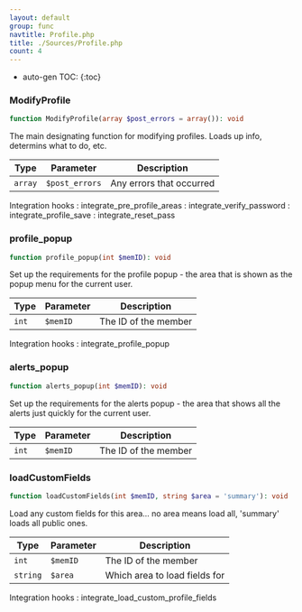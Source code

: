 ```yaml
---
layout: default
group: func
navtitle: Profile.php
title: ./Sources/Profile.php
count: 4
---
```

* auto-gen TOC:
{:toc}
### ModifyProfile

```php
function ModifyProfile(array $post_errors = array()): void
```
The main designating function for modifying profiles. Loads up info, determins what to do, etc.



Type|Parameter|Description
---|---|---
`array`|`$post_errors`|Any errors that occurred

Integration hooks
: integrate_pre_profile_areas
: integrate_verify_password
: integrate_profile_save
: integrate_reset_pass

### profile_popup

```php
function profile_popup(int $memID): void
```
Set up the requirements for the profile popup - the area that is shown as the popup menu for the current user.



Type|Parameter|Description
---|---|---
`int`|`$memID`|The ID of the member

Integration hooks
: integrate_profile_popup

### alerts_popup

```php
function alerts_popup(int $memID): void
```
Set up the requirements for the alerts popup - the area that shows all the alerts just quickly for the current user.



Type|Parameter|Description
---|---|---
`int`|`$memID`|The ID of the member

### loadCustomFields

```php
function loadCustomFields(int $memID, string $area = 'summary'): void
```
Load any custom fields for this area... no area means load all, 'summary' loads all public ones.



Type|Parameter|Description
---|---|---
`int`|`$memID`|The ID of the member
`string`|`$area`|Which area to load fields for

Integration hooks
: integrate_load_custom_profile_fields

